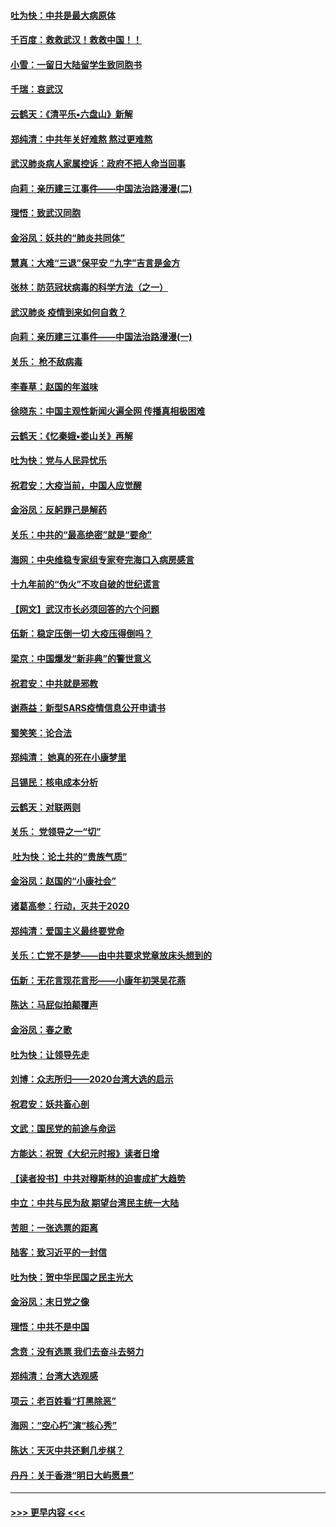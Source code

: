 #### [吐为快：中共是最大病原体](../pages/nsc993/n11836748.md?t=02011555) 
#### [千百度：救救武汉！救救中国！！](../pages/nsc993/n11836145.md?t=02011555) 
#### [小雪：一留日大陆留学生致同胞书](../pages/nsc993/n11834624.md?t=02011555) 
#### [千瑞：哀武汉](../pages/nsc993/n11833647.md?t=02011555) 
#### [云鹤天：《清平乐▪六盘山》新解](../pages/nsc993/n11833611.md?t=02011555) 
#### [郑纯清：中共年关好难熬 熬过更难熬](../pages/nsc993/n11833489.md?t=02011555) 
#### [武汉肺炎病人家属控诉：政府不把人命当回事](../pages/nsc993/n11833205.md?t=02011555) 
#### [向莉：亲历建三江事件——中国法治路漫漫(二)](../pages/nsc993/n11829102.md?t=02011555) 
#### [理悟：致武汉同胞](../pages/nsc993/n11831522.md?t=02011555) 
#### [金浴凤：妖共的“肺炎共同体”](../pages/nsc993/n11829448.md?t=02011555) 
#### [慧真：大难“三退”保平安 “九字”吉言是金方](../pages/nsc993/n11829501.md?t=02011555) 
#### [张林：防范冠状病毒的科学方法（之一）](../pages/nsc993/n11828618.md?t=02011555) 
#### [武汉肺炎 疫情到来如何自救？](../pages/nsc993/n11827632.md?t=02011555) 
#### [向莉：亲历建三江事件——中国法治路漫漫(一)](../pages/nsc993/n11827190.md?t=02011555) 
#### [关乐： 枪不敌病毒](../pages/nsc993/n11826746.md?t=02011555) 
#### [李春草：赵国的年滋味](../pages/nsc993/n11826321.md?t=02011555) 
#### [徐晓东：中国主观性新闻火遍全网 传播真相极困难](../pages/nsc993/n11826508.md?t=02011555) 
#### [云鹤天：《忆秦娥▪娄山关》再解](../pages/nsc993/n11824682.md?t=02011555) 
#### [吐为快：党与人民异忧乐](../pages/nsc993/n11824660.md?t=02011555) 
#### [祝君安：大疫当前，中国人应觉醒](../pages/nsc993/n11821946.md?t=02011555) 
#### [金浴凤：反躬罪己是解药](../pages/nsc993/n11820280.md?t=02011555) 
#### [关乐：中共的“最高绝密”就是“要命”](../pages/nsc993/n11816946.md?t=02011555) 
#### [海网：中央维稳专家组专家夸完海口入病房感言](../pages/nsc993/n11815138.md?t=02011555) 
#### [十九年前的“伪火”不攻自破的世纪谎言](../pages/nsc993/n11813238.md?t=02011555) 
#### [【网文】武汉市长必须回答的六个问题](../pages/nsc993/n11813848.md?t=02011555) 
#### [伍新：稳定压倒一切 大疫压得倒吗？](../pages/nsc993/n11812634.md?t=02011555) 
#### [梁京：中国爆发“新非典”的警世意义](../pages/nsc993/n11812554.md?t=02011555) 
#### [祝君安：中共就是邪教](../pages/nsc993/n11812431.md?t=02011555) 
#### [谢燕益：新型SARS疫情信息公开申请书](../pages/nsc993/n11808840.md?t=02011555) 
#### [蜀笑笑：论合法](../pages/nsc993/n11808064.md?t=02011555) 
#### [郑纯清： 她真的死在小康梦里](../pages/nsc993/n11806623.md?t=02011555) 
#### [吕锡民：核电成本分析](../pages/nsc993/n11806284.md?t=02011555) 
#### [云鹤天：对联两则](../pages/nsc993/n11805957.md?t=02011555) 
#### [关乐： 党领导之一“切”](../pages/nsc993/n11804505.md?t=02011555) 
#### [ 吐为快：论土共的“贵族气质”](../pages/nsc993/n11804490.md?t=02011555) 
#### [金浴凤：赵国的“小康社会”](../pages/nsc993/n11804452.md?t=02011555) 
#### [诸葛高参：行动，灭共于2020](../pages/nsc993/n11804120.md?t=02011555) 
#### [郑纯清：爱国主义最终要党命](../pages/nsc993/n11802197.md?t=02011555) 
#### [关乐：亡党不是梦——由中共要求党章放床头想到的](../pages/nsc993/n11802156.md?t=02011555) 
#### [伍新：无花言现花言形——小康年初哭吴花燕](../pages/nsc993/n11800044.md?t=02011555) 
#### [陈达：马屁似拍颠覆声](../pages/nsc993/n11800010.md?t=02011555) 
#### [金浴凤：春之歌](../pages/nsc993/n11797687.md?t=02011555) 
#### [吐为快：让领导先走](../pages/nsc993/n11797512.md?t=02011555) 
#### [刘博：众志所归——2020台湾大选的启示](../pages/nsc993/n11796878.md?t=02011555) 
#### [祝君安：妖共畜心剖](../pages/nsc993/n11794273.md?t=02011555) 
#### [文武：国民党的前途与命运](../pages/nsc993/n11794198.md?t=02011555) 
#### [方能达：祝贺《大纪元时报》读者日增](../pages/nsc993/n11793807.md?t=02011555) 
#### [【读者投书】中共对穆斯林的迫害成扩大趋势](../pages/nsc993/n11791371.md?t=02011555) 
#### [中立：中共与民为敌 期望台湾民主统一大陆](../pages/nsc993/n11790392.md?t=02011555) 
#### [苦胆：一张选票的距离](../pages/nsc993/n11788914.md?t=02011555) 
#### [陆客：致习近平的一封信](../pages/nsc993/n11788867.md?t=02011555) 
#### [吐为快：贺中华民国之民主光大](../pages/nsc993/n11788618.md?t=02011555) 
#### [金浴凤：末日党之像](../pages/nsc993/n11787475.md?t=02011555) 
#### [理悟：中共不是中国](../pages/nsc993/n11787463.md?t=02011555) 
#### [念贲：没有选票  我们去奋斗去努力](../pages/nsc993/n11787398.md?t=02011555) 
#### [郑纯清：台湾大选观感](../pages/nsc993/n11786210.md?t=02011555) 
#### [项云：老百姓看“打黑除恶”](../pages/nsc993/n11785398.md?t=02011555) 
#### [海网：“空心朽”演“核心秀”](../pages/nsc993/n11783874.md?t=02011555) 
#### [陈达：天灭中共还剩几步棋？](../pages/nsc993/n11783719.md?t=02011555) 
#### [丹丹：关于香港“明日大屿愿景”](../pages/nsc993/n11783273.md?t=02011555) 

----
#### [ >>> 更早内容 <<< ](../indexes/nsc993-earlier.md)
